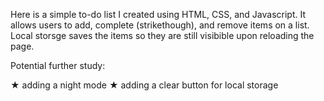 Here is a simple to-do list I created using HTML, CSS, and Javascript. It allows users to add, complete (strikethough), and remove items on a list. Local storsge saves the items so they are still visibible upon reloading the page.

Potential further study: 

&#9733; adding a night mode
&#9733; adding a clear button for local storage